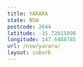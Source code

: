 ```yaml
---
title: YARARA
state: NSW
postcode: 2644
latitude: -35.72015098
longitude: 147.6488785
url: /nsw/yarara/
layout: suburb
---
```

